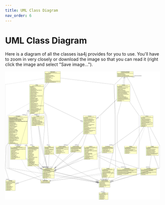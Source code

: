 ```yaml
---
title: UML Class Diagram
nav_order: 6
---
```


# UML Class Diagram

Here is a diagram of all the classes isa4j provides for you to use.
You'll have to zoom in very closely or download the image so that you can read it (right click the image and select "Save image...").

![](UML.png)<!-- -->
